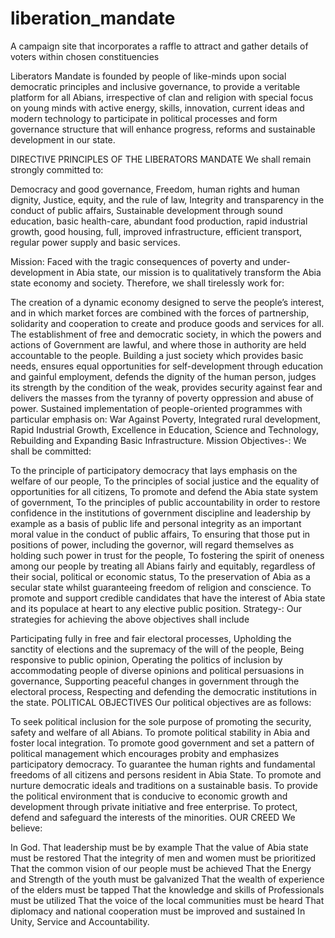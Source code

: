 # liberation_mandate

A campaign site that incorporates a raffle to attract and gather details of voters within chosen constituencies

Liberators Mandate is founded by people of like-minds upon social democratic principles and inclusive governance, to provide a veritable platform for all Abians, irrespective of clan and religion with special focus on young minds with active energy, skills, innovation, current ideas and modern technology to participate in political processes and form governance structure that will enhance progress, reforms and sustainable development in our state.

DIRECTIVE PRINCIPLES OF THE LIBERATORS MANDATE
We shall remain strongly committed to:

Democracy and good governance,
Freedom, human rights and human dignity,
Justice, equity, and the rule of law,
Integrity and transparency in the conduct of public affairs,
Sustainable development through sound education, basic health-care, abundant food production, rapid industrial growth, good housing, full, improved infrastructure, efficient transport, regular power supply and basic services.

Mission:
Faced with the tragic consequences of poverty and under-development in Abia state, our mission is to qualitatively transform the Abia state economy and society. Therefore, we shall tirelessly work for:

The creation of a dynamic economy designed to serve the people’s interest, and in which market forces are combined with the forces of partnership, solidarity and cooperation to create and produce goods and services for all.
The establishment of free and democratic society, in which the powers and actions of Government are lawful, and where those in authority are held accountable to the people.
Building a just society which provides basic needs, ensures equal opportunities for self-development through education and gainful employment, defends the dignity of the human person, judges its strength by the condition of the weak, provides security against fear and delivers the masses from the tyranny of poverty oppression and abuse of power.
Sustained implementation of people-oriented programmes with particular emphasis on:
War Against Poverty,
Integrated rural development,
Rapid Industrial Growth,
Excellence in Education, Science and Technology,
Rebuilding and Expanding Basic Infrastructure.
Mission Objectives-:
We shall be committed:

To the principle of participatory democracy that lays emphasis on the welfare of our people,
To the principles of social justice and the equality of opportunities for all citizens,
To promote and defend the Abia state system of government,
To the principles of public accountability in order to restore confidence in the institutions of government discipline and leadership by example as a basis of public life and personal integrity as an important moral value in the conduct of public affairs,
To ensuring that those put in positions of power, including the governor, will regard themselves as holding such power in trust for the people,
To fostering the spirit of oneness among our people by treating all Abians fairly and equitably, regardless of their social, political or economic status,
To the preservation of Abia as a secular state whilst guaranteeing freedom of religion and conscience.
To promote and support credible candidates that have the interest of Abia state and its populace at heart to any elective public position.
Strategy-:
Our strategies for achieving the above objectives shall include

Participating fully in free and fair electoral processes,
Upholding the sanctity of elections and the supremacy of the will of the people,
Being responsive to public opinion,
Operating the politics of inclusion by accommodating people of diverse opinions and political persuasions in governance,
Supporting peaceful changes in government through the electoral process,
Respecting and defending the democratic institutions in the state.
POLITICAL OBJECTIVES
Our political objectives are as follows:

To seek political inclusion for the sole purpose of promoting the security, safety and welfare of all Abians.
To promote political stability in Abia and foster local integration.
To promote good government and set a pattern of political management which encourages probity and emphasizes participatory democracy.
To guarantee the human rights and fundamental freedoms of all citizens and persons resident in Abia State.
To promote and nurture democratic ideals and traditions on a sustainable basis.
To provide the political environment that is conducive to economic growth and development through private initiative and free enterprise.
To protect, defend and safeguard the interests of the minorities.
OUR CREED
We believe:

In God.
That leadership must be by example
That the value of Abia state must be restored
That the integrity of men and women must be prioritized
That the common vision of our people must be achieved
That the Energy and Strength of the youth must be galvanized
That the wealth of experience of the elders must be tapped
That the knowledge and skills of Professionals must be utilized
That the voice of the local communities must be heard
That diplomacy and national cooperation must be improved and sustained
In Unity, Service and Accountability.
